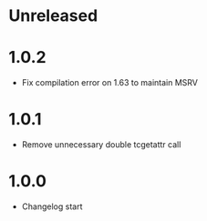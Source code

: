 # Unreleased

# 1.0.2

* Fix compilation error on 1.63 to maintain MSRV

# 1.0.1

* Remove unnecessary double tcgetattr call

# 1.0.0

* Changelog start
